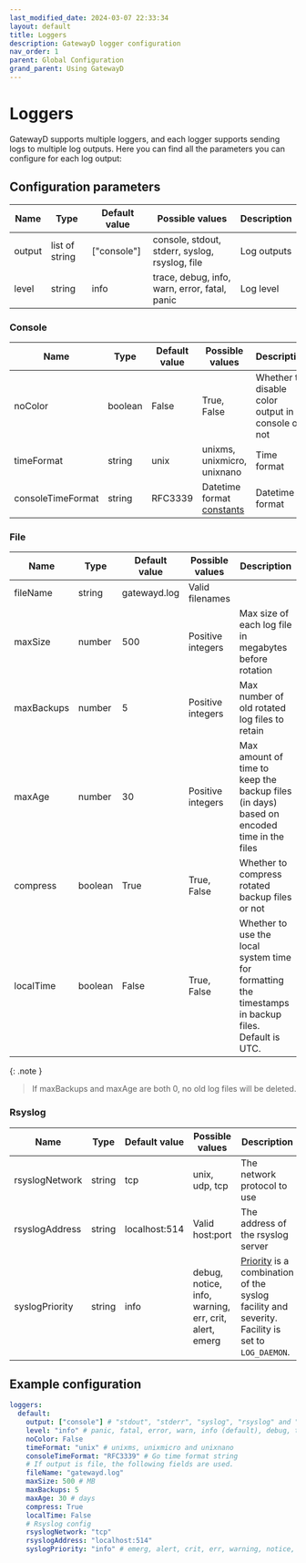 ```yaml
---
last_modified_date: 2024-03-07 22:33:34
layout: default
title: Loggers
description: GatewayD logger configuration
nav_order: 1
parent: Global Configuration
grand_parent: Using GatewayD
---
```


# Loggers

GatewayD supports multiple loggers, and each logger supports sending logs to multiple log outputs. Here you can find all the parameters you can configure for each log output:

## Configuration parameters

| Name   | Type           | Default value | Possible values                                | Description |
| ------ | -------------- | ------------- | ---------------------------------------------- | ----------- |
| output | list of string | ["console"]   | console, stdout, stderr, syslog, rsyslog, file | Log outputs |
| level  | string         | info          | trace, debug, info, warn, error, fatal, panic  | Log level   |

### Console

| Name              | Type    | Default value | Possible values                                                    | Description                                       |
| ----------------- | ------- | ------------- | ------------------------------------------------------------------ | ------------------------------------------------- |
| noColor           | boolean | False         | True, False                                                        | Whether to disable color output in console or not |
| timeFormat        | string  | unix          | unixms, unixmicro, unixnano                                        | Time format                                       |
| consoleTimeFormat | string  | RFC3339       | Datetime format [constants](https://pkg.go.dev/time#pkg-constants) | Datetime format                                   |

### File

| Name       | Type    | Default value | Possible values   | Description                                                                                         |
| ---------- | ------- | ------------- | ----------------- | --------------------------------------------------------------------------------------------------- |
| fileName   | string  | gatewayd.log  | Valid filenames   |                                                                                                     |
| maxSize    | number  | 500           | Positive integers | Max size of each log file in megabytes before rotation                                              |
| maxBackups | number  | 5             | Positive integers | Max number of old rotated log files to retain                                                       |
| maxAge     | number  | 30            | Positive integers | Max amount of time to keep the backup files (in days) based on encoded time in the files            |
| compress   | boolean | True          | True, False       | Whether to compress rotated backup files or not                                                     |
| localTime  | boolean | False         | True, False       | Whether to use the local system time for formatting the timestamps in backup files. Default is UTC. |

{: .note }
> If maxBackups and maxAge are both 0, no old log files will be deleted.

### Rsyslog

| Name           | Type   | Default value | Possible values                                       | Description                                                                                                                               |
| -------------- | ------ | ------------- | ----------------------------------------------------- | ----------------------------------------------------------------------------------------------------------------------------------------- |
| rsyslogNetwork | string | tcp           | unix, udp, tcp                                        | The network protocol to use                                                                                                               |
| rsyslogAddress | string | localhost:514 | Valid host:port                                       | The address of the rsyslog server                                                                                                         |
| syslogPriority | string | info          | debug, notice, info, warning, err, crit, alert, emerg | [Priority](https://pkg.go.dev/log/syslog#Priority) is a combination of the syslog facility and severity. Facility is set to `LOG_DAEMON`. |

## Example configuration

```yaml
loggers:
  default:
    output: ["console"] # "stdout", "stderr", "syslog", "rsyslog" and "file"
    level: "info" # panic, fatal, error, warn, info (default), debug, trace
    noColor: False
    timeFormat: "unix" # unixms, unixmicro and unixnano
    consoleTimeFormat: "RFC3339" # Go time format string
    # If output is file, the following fields are used.
    fileName: "gatewayd.log"
    maxSize: 500 # MB
    maxBackups: 5
    maxAge: 30 # days
    compress: True
    localTime: False
    # Rsyslog config
    rsyslogNetwork: "tcp"
    rsyslogAddress: "localhost:514"
    syslogPriority: "info" # emerg, alert, crit, err, warning, notice, debug
```